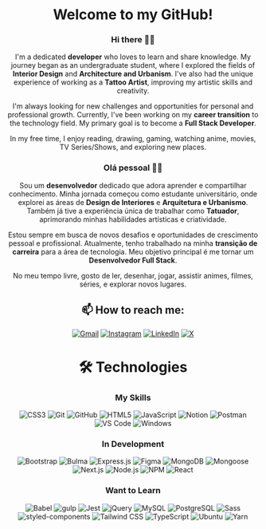 <div align="center">

# Welcome to my GitHub!

### Hi there 👋🏻

I'm a dedicated **developer** who loves to learn and share knowledge. My journey began as an undergraduate student, where I explored the fields of **Interior Design** and **Architecture and Urbanism**. I've also had the unique experience of working as a **Tattoo Artist**, improving my artistic skills and creativity.

I'm always looking for new challenges and opportunities for personal and professional growth. Currently, I've been working on my **career transition** to the technology field. My primary goal is to become a **Full Stack Developer**.

In my free time, I enjoy reading, drawing, gaming, watching anime, movies, TV Series/Shows, and exploring new places.

### Olá pessoal 👋🏻

Sou um **desenvolvedor** dedicado que adora aprender e compartilhar conhecimento. Minha jornada começou como estudante universitário, onde explorei as áreas de **Design de Interiores** e **Arquitetura e Urbanismo**. Também já tive a experiência única de trabalhar como **Tatuador**, aprimorando minhas habilidades artísticas e criatividade.

Estou sempre em busca de novos desafios e oportunidades de crescimento pessoal e profissional. Atualmente, tenho trabalhado na minha **transição de carreira** para a área de tecnologia. Meu objetivo principal é me tornar um **Desenvolvedor Full Stack**.

No meu tempo livre, gosto de ler, desenhar, jogar, assistir animes, filmes, séries, e explorar novos lugares.

## 📫 How to reach me:

[![Gmail](https://img.shields.io/badge/Gmail-ea4335.svg?logo=gmail&logoColor=white&link=mailto:ramoonlorenzo@gmail.com)](mailto:ramoonlorenzo@gmail.com) [![Instagram](https://img.shields.io/badge/Instagram-e4405f.svg?logo=instagram&logoColor=white)](https://instagram.com/ramoonlorenzo) [![LinkedIn](https://img.shields.io/badge/LinkedIn-0078d4.svg?logo=linkedin&logoColor=white)](https://linkedin.com/in/ramoonlorenzo) [![X](https://img.shields.io/badge/Follow_@ramoonlorenzo-171818.svg?logo=x)](https://twitter.com/ramoonlorenzo)

# 🛠️ Technologies

### My Skills

![CSS3](https://img.shields.io/badge/CSS3-0078d4.svg?style=for-the-badge&logo=css3) ![Git](https://img.shields.io/badge/Git-181717.svg?style=for-the-badge&logo=git) ![GitHub](https://img.shields.io/badge/GitHub-181717.svg?style=for-the-badge&logo=github) ![HTML5](https://img.shields.io/badge/HTML5-e96228.svg?style=for-the-badge&logo=html5&logoColor=white) ![JavaScript](https://img.shields.io/badge/JavaScript-181717.svg?style=for-the-badge&logo=javascript) ![Notion](https://img.shields.io/badge/Notion-181717.svg?style=for-the-badge&logo=notion) ![Postman](https://img.shields.io/badge/Postman-ff6c37.svg?style=for-the-badge&logo=postman&logoColor=white) ![VS Code](https://img.shields.io/badge/VS_Code-0078d4.svg?style=for-the-badge&logo=visualstudiocode) ![Windows](https://img.shields.io/badge/Windows-0078d4?style=for-the-badge&logo=windows)

### In Development

![Bootstrap](https://img.shields.io/badge/Bootstrap-8612fb.svg?style=for-the-badge&logo=bootstrap&logoColor=white) ![Bulma](https://img.shields.io/badge/Bulma-181717.svg?style=for-the-badge&logo=bulma) ![Express.js](https://img.shields.io/badge/Express.js-181717.svg?style=for-the-badge&logo=express) ![Figma](https://img.shields.io/badge/Figma-181717.svg?style=for-the-badge&logo=figma&logoColor=white) ![MongoDB](https://img.shields.io/badge/MongoDB-181717.svg?style=for-the-badge&logo=mongodb) ![Mongoose](https://img.shields.io/badge/Mongoose-a03333.svg?style=for-the-badge&logo=mongoose) ![Next.js](https://img.shields.io/badge/Next.js-181717.svg?style=for-the-badge&logo=nextdotjs) ![Node.js](https://img.shields.io/badge/Node.js-339933.svg?style=for-the-badge&logo=nodedotjs&logoColor=white) ![NPM](https://img.shields.io/badge/NPM-181717.svg?style=for-the-badge&logo=npm) ![React](https://img.shields.io/badge/React-181717.svg?style=for-the-badge&logo=react)

### Want to Learn

![Babel](https://img.shields.io/badge/Babel-181717.svg?style=for-the-badge&logo=babel) ![gulp](https://img.shields.io/badge/Gulp-181717.svg?style=for-the-badge&logo=gulp) ![Jest](https://img.shields.io/badge/Jest-99425b.svg?style=for-the-badge&logo=jest) ![jQuery](https://img.shields.io/badge/jQuery-0769ad.svg?style=for-the-badge&logo=jquery) ![MySQL](https://img.shields.io/badge/MySQL-4a7da4.svg?style=for-the-badge&logo=mysql&logoColor=white) ![PostgreSQL](https://img.shields.io/badge/PostgreSQL-2f5e8d.svg?style=for-the-badge&logo=postgresql&logoColor=white) ![Sass](https://img.shields.io/badge/Sass-181717.svg?style=for-the-badge&logo=sass) ![styled-components](https://img.shields.io/badge/styled--components-181717.svg?style=for-the-badge&logo=styledcomponents) ![Tailwind CSS](https://img.shields.io/badge/Tailwind_CSS-181717.svg?style=for-the-badge&logo=tailwindcss) ![TypeScript](https://img.shields.io/badge/TypeScript-0078d4.svg?style=for-the-badge&logo=typescript&logoColor=white) ![Ubuntu](https://img.shields.io/badge/Ubuntu-e95420.svg?style=for-the-badge&logo=ubuntu&logoColor=white) ![Yarn](https://img.shields.io/badge/Yarn-181717.svg?style=for-the-badge&logo=yarn)

</div>
